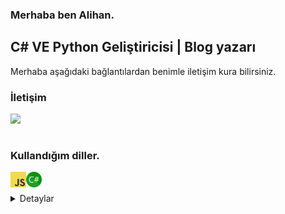 ### Merhaba ben Alihan.

## C# VE Python Geliştiricisi | Blog yazarı




Merhaba aşağıdaki bağlantılardan benimle iletişim kura bilirsiniz.
### İletişim

[<img width="22" src="https://unpkg.com/simple-icons@v5/icons/twitter.svg" align="left" />][twitter]

<br />
<br />




### Kullandığım diller.
<img src="https://raw.githubusercontent.com/github/explore/80688e429a7d4ef2fca1e82350fe8e3517d3494d/topics/javascript/javascript.png" align="left" width="25" height="25" />
<img src="https://raw.githubusercontent.com/github/explore/80688e429a7d4ef2fca1e82350fe8e3517d3494d/topics/csharp/csharp.png" align="left" width="25" height="25" />

<br />
<br />

<details> <summary>Detaylar
 </summary>
<img src="https://github-readme-stats.vercel.app/api?username=ofturkey0&show_icons=true&theme=radical">
 </dateils>

[twitter]: https://twitter.com/Ofturkey1

